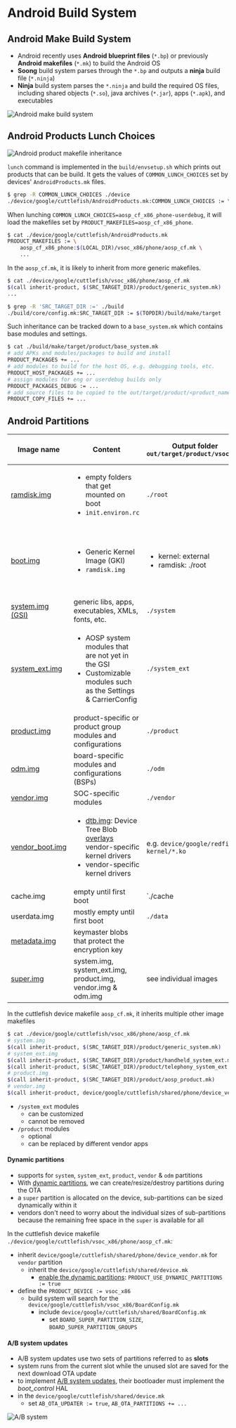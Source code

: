 # Android Build System

## Android Make Build System

+ Android recently uses **Android blueprint files** (`*.bp`) or previously **Android makefiles** (`*.mk`) to build the Android OS
+ **Soong** build system parses through the `*.bp` and outputs a **ninja** build file (`*.ninja`)
+ **Ninja** build system parses the `*.ninja` and build the required OS files, including shared objects (`*.so`), java archives (`*.jar`), apps (`*.apk`), and executables

![Android make build system](./res/android-make-build-system.png)

## Android Products Lunch Choices

![Android product makefile inheritance](./res/android-product-makefile-inheritance.png)

`lunch` command is implemented in the `build/envsetup.sh` which prints out products that can be build. It gets the values of `COMMON_LUNCH_CHOICES` set by devices' `AndroidProducts.mk` files.
```sh
$ grep -R COMMON_LUNCH_CHOICES ./device
./device/google/cuttlefish/AndroidProducts.mk:COMMON_LUNCH_CHOICES := \
```

When lunching `COMMON_LUNCH_CHOICES=aosp_cf_x86_phone-userdebug`, it will load the makefiles set by `PRODUCT_MAKEFILES=aosp_cf_x86_phone`.
```sh
$ cat ./device/google/cuttlefish/AndroidProducts.mk
PRODUCT_MAKEFILES := \
    aosp_cf_x86_phone:$(LOCAL_DIR)/vsoc_x86/phone/aosp_cf.mk \
    ...
```

In the `aosp_cf.mk`, it is likely to inherit from more generic makefiles.
```sh
$ cat ./device/google/cuttlefish/vsoc_x86/phone/aosp_cf.mk
$(call inherit-product, $(SRC_TARGET_DIR)/product/generic_system.mk)
...

$ grep -R 'SRC_TARGET_DIR :=' ./build
./build/core/config.mk:SRC_TARGET_DIR := $(TOPDIR)/build/make/target
```

Such inheritance can be tracked down to a `base_system.mk` which contains base modules and settings.
```sh
$ cat ./build/make/target/product/base_system.mk
# add APKs and modules/packages to build and install
PRODUCT_PACKAGES += ...
# add modules to build for the host OS, e.g. debugging tools, etc.
PRODUCT_HOST_PACKAGES += ...
# assign modules for eng or userdebug builds only
PRODUCT_PACKAGES_DEBUG := ...
# add source files to be copied to the out/target/product/<product_name>
PRODUCT_COPY_FILES += ...
```

## Android Partitions

| Image name | Content | Output folder `out/target/product/vsoc_x86` | Device mounting point |
|------------|---------|---------------------------------------------|-----------------------|
| [ramdisk.img](https://source.android.com/devices/bootloader/partitions#standard-partitions) | <ul><li>empty folders that get mounted on boot</li><li>`init.environ.rc`</li></ul> | `./root` | `/` |
| [boot.img](https://source.android.com/devices/bootloader/partitions#standard-partitions) | <ul><li>Generic Kernel Image (GKI)</li><li>`ramdisk.img`</li></ul> | <ul><li>kernel: external</li><li>ramdisk: ./root</li></ul> | kernel isn't mounted in user space, but drivers are exposed in `/dev`, `/sys`, `/proc` |
| [system.img (GSI)](https://source.android.com/setup/build/gsi) | generic libs, apps, executables, XMLs, fonts, etc. | `./system` | `/system` |
| [system_ext.img](https://source.android.com/devices/bootloader/partitions#changes-in-android-r) | <ul><li>AOSP system modules that are not yet in the GSI</li><li>Customizable modules such as the Settings & CarrierConfig</li></ul> | `./system_ext` | `/system_ext` |
| [product.img](https://source.android.com/devices/bootloader/partitions/product-partitions) | product-specific or product group modules and configurations | `./product` | `/product` |
| [odm.img](https://source.android.com/devices/bootloader/partitions/odm-partitions) | board-specific modules and configurations (BSPs) | `./odm` | `/odm` |
| [vendor.img](https://source.android.com/devices/bootloader/partitions/system-as-root#using-vendor-overlay) | SOC-specific modules | `./vendor` | `/vendor` |
| [vendor_boot.img](https://source.android.com/devices/bootloader/partitions/vendor-boot-partitions) | <ul><li>[dtb.img](https://source.android.com/devices/bootloader/dtb-images): Device Tree Blob [overlays](https://source.android.com/devices/architecture/dto) vendor-specific kernel drivers</li><li>vendor-specific kernel drivers</li></ul> | e.g. `device/google/redfin-kernel/*.ko` | kernel space |
| cache.img | empty until first boot | `./cache | `/cache`
| userdata.img | mostly empty until first boot | `./data` | `/data` |
| [metadata.img](https://source.android.com/security/encryption/metadata#set-up-metadata-filesystem) | keymaster blobs that protect the encryption key | | `/metadata` |
| [super.img](https://source.android.com/devices/tech/ota/dynamic_partitions/implement#implement-dynamic-partitions-new-devices) | system.img, system_ext.img, product.img, vendor.img & odm.img | see individual images | see individual images |

In the cuttlefish device makefile `aosp_cf.mk`, it inherits multiple other image makefiles
```sh
$ cat ./device/google/cuttlefish/vsoc_x86/phone/aosp_cf.mk
# system.img
$(call inherit-product, $(SRC_TARGET_DIR)/product/generic_system.mk)
# system_ext.img
$(call inherit-product, $(SRC_TARGET_DIR)/product/handheld_system_ext.mk)
$(call inherit-product, $(SRC_TARGET_DIR)/product/telephony_system_ext.mk)
# product.img
$(call inherit-product, $(SRC_TARGET_DIR)/product/aosp_product.mk)
# vendor.img
$(call inherit-product, device/google/cuttlefish/shared/phone/device_vendor.mk)
```

+ `/system_ext` modules
    * can be customized
    * cannot be removed
+ `/product` modules
    * optional
    * can be replaced by different vendor apps

#### Dynamic partitions

+ supports for `system`, `system_ext`, `product`, `vendor` & `odm` partitions
+ With [dynamic partitions](https://source.android.com/devices/tech/ota/dynamic_partitions), we can create/resize/destroy partitions during the OTA
+ a `super` partition is allocated on the device, sub-partitions can be sized dynamically within it
+ vendors don't need to worry about the individual sizes of sub-partitions because the remaining free space in the `super` is available for all


In the cuttlefish device makefile `./device/google/cuttlefish/vsoc_x86/phone/aosp_cf.mk`:
+ inherit `device/google/cuttlefish/shared/phone/device_vendor.mk` for `vendor` partition
    - inherit the `device/google/cuttlefish/shared/device.mk`
        * [enable the dynamic partitions](https://source.android.com/devices/tech/ota/dynamic_partitions/implement#device-configuration-changes): `PRODUCT_USE_DYNAMIC_PARTITIONS := true`
+ define the `PRODUCT_DEVICE := vsoc_x86`
    - build system will search for the `device/google/cuttlefish/vsoc_x86/BoardConfig.mk`
        * include `device/google/cuttlefish/shared/BoardConfig.mk`
            + set `BOARD_SUPER_PARTITION_SIZE`, `BOARD_SUPER_PARTITION_GROUPS`

#### A/B system updates

+ A/B system updates use two sets of partitions referred to as **slots**
+ system runs from the current slot while the unused slot are saved for the next download OTA update
+ to implement [A/B system updates](https://source.android.com/devices/tech/ota/ab/ab_implement), their bootloader must implement the *boot_control* HAL
+ in the `device/google/cuttlefish/shared/device.mk`
    * set `AB_OTA_UPDATER := true`, `AB_OTA_PARTITIONS += ...`

![A/B system](./res/android-partition-ab-system.png)
